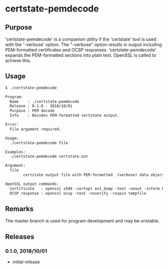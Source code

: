 # certstate-pemdecode

## Purpose

'certstate-pemdecode' is a companion utility if the 'certstate' tool is used with the '-verbose' option. The "-verbose" option
results in output including PEM-formatted certificates and OCSP responses. 'certstate-pemdecode' expands the PEM-formatted
sections into plain text. OpenSSL is called to achieve this.

## Usage

```txt
$ ./certstate-pemdecode 

Program:
  Name    : ./certstate-pemdecode
  Release : 0.1.0 - 2018/10/01
  Purpose : PEM decode
  Info    : Decodes PEM-formatted certstate output.

Error:
  File argument required.

Usage:
  ./certstate-pemdecode file

Examples:
  ./certstate-pemdecode certstate.out

Argument:
  file
        certstate output file with PEM-formatted  (verbose) data objects

OpenSSL output commands:
  Certificate   : openssl x509 -certopt ext_dump -text -noout -inform PEM -in tempfile
  OCSP response : openssl ocsp -text -noverify -respin tempfile
```

## Remarks

The master branch is used for program development and may be unstable.

## Releases

### 0.1.0, 2018/10/01

- initial release

